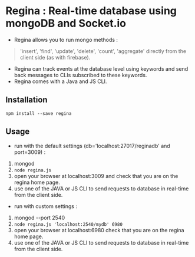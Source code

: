 # Regina : Real-time database using mongoDB and Socket.io

* Regina allows you to run mongo methods : 
> 'insert', 'find', 'update', 'delete', 'count', 'aggregate' directly from the client side (as with firebase).
* Regina can track events at the database level using keywords and send back messages to CLIs subscribed to these keywords.
* Regina comes with a Java and JS CLI.

## Installation

`npm install --save regina`

## Usage

* run with the default settings (db='localhost:27017/reginadb' and port=3009) : 
1. mongod
2. `node regina.js`
3. open your browser at localhost:3009 and check that you are on the regina home page. 
4. use one of the JAVA or JS CLI to send requests to database in real-time from the client side.


* run with custom settings :
1. mongod --port 2540
2. `node regina.js 'localhost:2540/mydb' 6980` 
3. open your browser at localhost:6980 check that you are on the regina home page.
4. use one of the JAVA or JS CLI to send requests to database in real-time from the client side.

